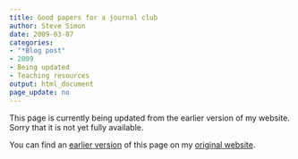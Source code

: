 ```yaml
---
title: Good papers for a journal club
author: Steve Simon
date: 2009-03-07
categories:
- "*Blog post"
- 2009
- Being updated
- Teaching resources
output: html_document
page_update: no
---
```


This page is currently being updated from the earlier version of my website. Sorry that it is not yet fully available.

<!---More--->

You can find an [earlier version][sim1] of this page on my [original website][sim2].

[sim1]: http://www.pmean.com/09/JournalClub.html
[sim2]: http://www.pmean.com/original_site.html 
